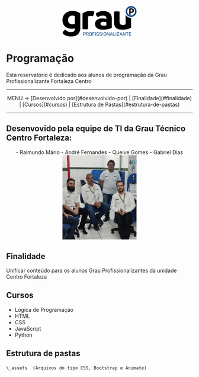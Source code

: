<div align="center">
<img src="_assets/logo.svg" alt="Texto Alternativo" width="200px">
</div>

# Programação

Esta reservatório é dedicado aos alunos de programação da Grau Profissionalizante Fortaleza Centro

-----
<div align="center">
MENU -> [Desenvolvido por](#desenvolvido-por) | [Finalidade](#finalidade) | [Cursos](#cursos) | [Estrutura de Pastas](#estrutura-de-pastas)
</div>

-----

<a name="desenvolvido-por"></a>
## Desenvovido pela equipe de TI da Grau Técnico Centro Fortaleza:
<div align="center">
- Raimundo Mário
- André Fernandes
- Queive Gomes
- Gabriel Dias
<center><img src="_assets/equipe_ti.png" alt="Texto Alternativo" width="200px"></center>
</div>

<a name="finalidade"></a>
## Finalidade
Unificar conteúdo para os alunos Grau Profissionalizantes da unidade Centro Fortaleza

<a name="cursos"></a>
## Cursos
- Lógica de Programação
- HTML
- CSS
- JavaScript
- Python

<a name="estrutura-de-pastas"></a>
## Estrutura de pastas

```
\_assets  (Arquivos do tipo CSS, Bootstrap e Animate)

```